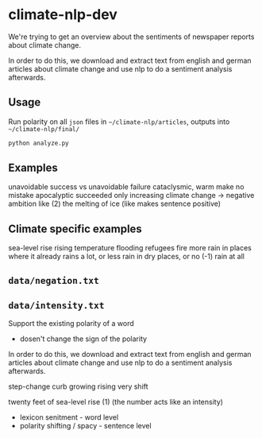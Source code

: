 # climate-nlp-dev

We're trying to get an overview about the sentiments of newspaper reports about climate change.

In order to do this, we download and extract text from english and german articles about climate change and use nlp to do a sentiment analysis afterwards.

## Usage

Run polarity on all `json` files in `~/climate-nlp/articles`, outputs into `~/climate-nlp/final/`

```bash
python analyze.py
```

## Examples

unavoidable success vs unavoidable failure
cataclysmic, warm 
make no mistake
apocalyptic
succeeded only
increasing climate change -> negative
ambition
like (2) the melting of ice (like makes sentence positive)

## Climate specific examples

sea-level rise
rising temperature
flooding
refugees
fire
more rain in places where it already rains a lot, or less rain in dry places, or no (-1) rain at all

## `data/negation.txt`

## `data/intensity.txt`

Support the existing polarity of a word
- dosen't change the sign of the polarity

In order to do this, we download and extract text from english and german articles
about climate change and use nlp to do a sentiment analysis afterwards.

step-change
curb
growing
rising
very
shift

twenty feet of sea-level rise (1) (the number acts like an intensity)

- lexicon senitment - word level
- polarity shifting / spacy - sentence level



